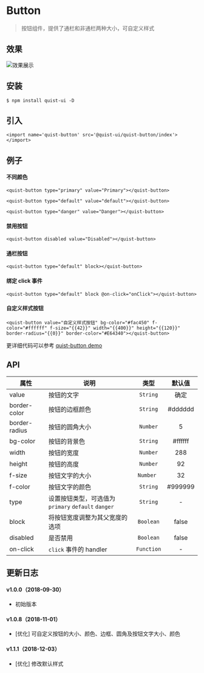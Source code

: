 # Button

> 按钮组件，提供了通栏和非通栏两种大小，可自定义样式

## 效果
![效果展示](http://pji4lsgkc.bkt.clouddn.com/image-1544412534306-V2VjaGF0SU1HNi5wbmc=.png)

## 安装

```
$ npm install quist-ui -D
```

## 引入
```js{4}
<import name='quist-button' src='@quist-ui/quist-button/index'></import>
```

## 例子

#### 不同颜色

```js{4}
<quist-button type="primary" value="Primary"></quist-button>

<quist-button type="default" value="default"></quist-button>

<quist-button type="danger" value="Danger"></quist-button>
```

#### 禁用按钮

```js{4}
<quist-button disabled value="Disabled"></quist-button>
```

#### 通栏按钮

```js{4}
<quist-button type="default" block></quist-button>
```

#### 绑定 click 事件

```js{4}
<quist-button type="default" block @on-click="onClick"></quist-button>
```

#### 自定义样式按钮

```js{4}
<quist-button value="自定义样式按钮" bg-color="#fac450" f-color="#ffffff" f-size="{{42}}" width="{{400}}" height="{{120}}" border-radius="{{0}}" border-color="#E64340"></quist-button>
```

更详细代码可以参考 [quist-button demo](https://github.com/JDsecretFE/quist-ui/tree/master/src/Button/index.ux)

## API 

| 属性 | 说明 | 类型 | 默认值 |
|-------------|------------|:--------:|:-----:|
| value | 按钮的文字 | `String` | 确定 |
| border-color | 按钮的边框颜色 | `String` | #dddddd |
| border-radius | 按钮的圆角大小 | `Number` | 5 |
| bg-color | 按钮的背景色 | `String` | #ffffff |
| width | 按钮的宽度 | `Number` | 288 |
| height | 按钮的高度 | `Number` | 92 |
| f-size | 按钮文字的大小 | `Number ` | 32 |
| f-color | 按钮文字的颜色 | `String` | #999999 |
| type | 设置按钮类型，可选值为 `primary` `default` `danger` | `String` | - |
| block | 将按钮宽度调整为其父宽度的选项 | `Boolean` | false |
| disabled | 是否禁用 | `Boolean` | false |
| on-click | `click` 事件的 handler | `Function` | - |


## 更新日志

#### v1.0.0（2018-09-30）
* 初始版本

#### v1.0.8（2018-11-01）
* [优化] 可自定义按钮的大小、颜色、边框、圆角及按钮文字大小、颜色

#### v1.1.1（2018-12-03）
* [优化] 修改默认样式